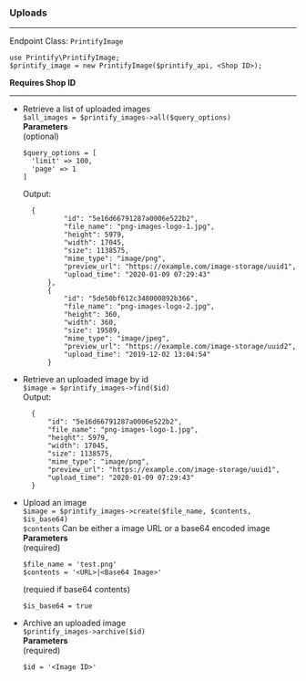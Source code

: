 ### Uploads
----

Endpoint Class: `PrintifyImage`
```
use Printify\PrintifyImage;
$printify_image = new PrintifyImage($printify_api, <Shop ID>);
```
**Requires Shop ID**

----

* Retrieve a list of uploaded images
  <br />
  `$all_images = $printify_images->all($query_options)`
  <br />
  **Parameters**
  <br />
  (optional) 
  ```
  $query_options = [
    'limit' => 100,
    'page' => 1
  ]
  ```
  Output:
  ```
    {
            "id": "5e16d66791287a0006e522b2",
            "file_name": "png-images-logo-1.jpg",
            "height": 5979,
            "width": 17045,
            "size": 1138575,
            "mime_type": "image/png",
            "preview_url": "https://example.com/image-storage/uuid1",
            "upload_time": "2020-01-09 07:29:43"
        },
        {
            "id": "5de50bf612c348000892b366",
            "file_name": "png-images-logo-2.jpg",
            "height": 360,
            "width": 360,
            "size": 19589,
            "mime_type": "image/jpeg",
            "preview_url": "https://example.com/image-storage/uuid2",
            "upload_time": "2019-12-02 13:04:54"
        }
  ```
* Retrieve an uploaded image by id
  <br />
  `$image = $printify_images->find($id)`
  <br />
  Output:
  ```
    {
        "id": "5e16d66791287a0006e522b2",
        "file_name": "png-images-logo-1.jpg",
        "height": 5979,
        "width": 17045,
        "size": 1138575,
        "mime_type": "image/png",
        "preview_url": "https://example.com/image-storage/uuid1",
        "upload_time": "2020-01-09 07:29:43"
    }
  ```
* Upload an image
  <br />
  `$image = $printify_images->create($file_name, $contents, $is_base64)`
  <br />
  `$contents` Can be either a image URL or a base64 encoded image
  <br />
  **Parameters**
  <br />
  (required)
  ```
  $file_name = 'test.png'
  $contents = '<URL>|<Base64 Image>'
  ```
  (requied if base64 contents)
  ```
  $is_base64 = true
  ```
* Archive an uploaded image
  <br />
  `$printify_images->archive($id)`
  <br />
  **Parameters**
  <br />
  (required)
  ```
  $id = '<Image ID>'
  ```
